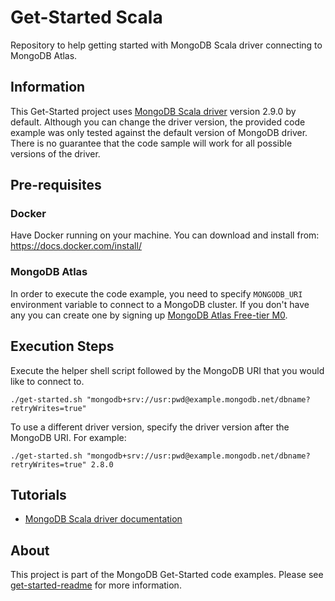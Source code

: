 # Get-Started Scala

Repository to help getting started with MongoDB Scala driver connecting to MongoDB Atlas.

## Information

This Get-Started project uses [MongoDB Scala driver](https://mongodb.github.io/mongo-scala-driver/) version 2.9.0 by default. Although you can change the driver version, the provided code example was only tested against the default version of MongoDB driver. There is no guarantee that the code sample will work for all possible versions of the driver.

## Pre-requisites 

### Docker 

Have Docker running on your machine. You can download and install from: https://docs.docker.com/install/

### MongoDB Atlas

In order to execute the code example, you need to specify `MONGODB_URI` environment variable to connect to a MongoDB cluster. If you don't have any you can create one by signing up [MongoDB Atlas Free-tier M0](https://docs.atlas.mongodb.com/getting-started/). 


##  Execution Steps 

Execute the helper shell script followed by the MongoDB URI that you would like to connect to. 
```
./get-started.sh "mongodb+srv://usr:pwd@example.mongodb.net/dbname?retryWrites=true"
```
To use a different driver version, specify the driver version after the MongoDB URI. For example:
```
./get-started.sh "mongodb+srv://usr:pwd@example.mongodb.net/dbname?retryWrites=true" 2.8.0
```

## Tutorials

* [MongoDB Scala driver documentation](https://docs.mongodb.com/drivers/scala)

## About 

This project is part of the MongoDB Get-Started code examples. Please see [get-started-readme](https://github.com/mongodb-developer/get-started-readme) for more information. 
